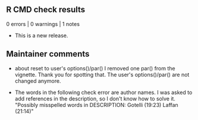 ## R CMD check results

0 errors | 0 warnings | 1 notes

* This is a new release.

## Maintainer comments
* about reset to user's options()/par()
I removed one par() from the vignette. Thank you for spotting that.
The user's options()/par() are not changed anymore.

* The words in the following check error are author names. I was asked to add 
references in the description, so I don't know how to solve it.
"Possibly misspelled words in DESCRIPTION:
  Gotelli (19:23)
  Laffan (21:14)"
